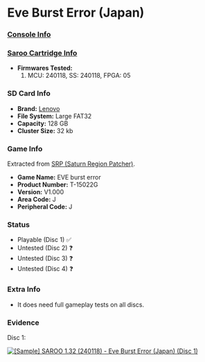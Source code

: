 # Eve Burst Error (Japan)

### [Console Info](../../../../Info/Consoles/VA13/README.md)

### [Saroo Cartridge Info](../../../../Info/Cartridges/RetroGameParadiseStore/1.32F/README.md)

- <b>Firmwares Tested:</b>
  1. MCU: 240118, SS: 240118, FPGA: 05

### SD Card Info

- <b>Brand:</b> [Lenovo](https://s.click.aliexpress.com/e/_DBowUFx)
- <b>File System:</b> Large FAT32
- <b>Capacity:</b> 128 GB
- <b>Cluster Size:</b> 32 kb

### Game Info

Extracted from [SRP (Saturn Region Patcher)](https://segaxtreme.net/resources/saturn-region-patcher.81/download).

- <b>Game Name:</b> EVE burst error
- <b>Product Number:</b> T-15022G
- <b>Version:</b> V1.000
- <b>Area Code:</b> J
- <b>Peripheral Code:</b> J

### Status

- Playable (Disc 1) :white_check_mark:
- Untested (Disc 2) :question:
- Untested (Disc 3) :question:
- Untested (Disc 4) :question:

### Extra Info

- It does need full gameplay tests on all discs.

### Evidence

Disc 1:

[![[Sample] SAROO 1.32 (240118) - Eve Burst Error (Japan) (Disc 1)](https://img.youtube.com/vi/POjMNeLW3i8/0.jpg)](https://www.youtube.com/watch?v=POjMNeLW3i8)
